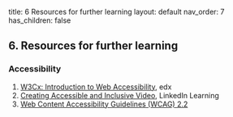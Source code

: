 title: 6 Resources for further learning 
layout: default
nav_order: 7
has_children: false

## 6. Resources for further learning

### Accessibility
1. [W3Cx: Introduction to Web Accessibility](https://www.edx.org/learn/web-accessibility/the-world-wide-web-consortium-w3c-introduction-to-web-accessibility), edx
2. [Creating Accessible and Inclusive Video](https://www.linkedin.com/learning/creating-accessible-and-inclusive-video), LinkedIn Learning
3. [Web Content Accessibility Guidelines (WCAG) 2.2](https://www.w3.org/TR/WCAG22/)
